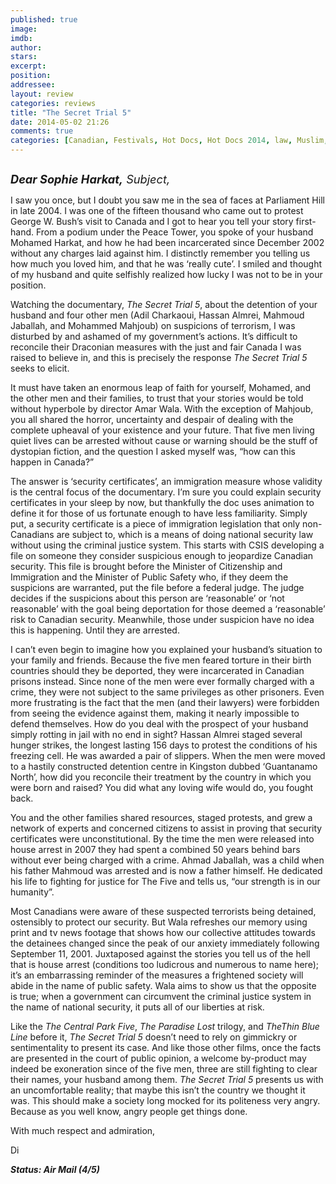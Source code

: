 ```yaml
---
published: true
image: 
imdb: 
author:  
stars: 
excerpt: 
position: 
addressee: 
layout: review
categories: reviews
title: "The Secret Trial 5"
date: 2014-05-02 21:26
comments: true
categories: [Canadian, Festivals, Hot Docs, Hot Docs 2014, law, Muslim, parliament, The Secret Trial 5]
---
```

<div><p><span class="full-image-block ssNonEditable"><span><a href="/letters/2014/5/2/the-secret-trial-5.html"><img src="http://rollotomasi73.files.wordpress.com/2014/05/the20secret20trial205.jpg" alt="" /></a></span></span></p>
<p><em style="font-size:130%;"><strong>Dear Sophie Harkat,</strong> Subject,</em></p>
<p>I saw you once, but I doubt you saw me in the sea of faces at Parliament Hill in late 2004. I was one of the fifteen thousand who came out to protest George W. Bush&rsquo;s visit to Canada and I got to hear you tell your story first-hand. From a podium under the Peace Tower, you spoke of your husband Mohamed Harkat, and how he had been incarcerated since December 2002 without any charges laid against him. I distinctly remember you telling us how much you loved him, and that he was &lsquo;really cute&rsquo;. I smiled and thought of my husband and quite selfishly realized how lucky I was not to be in your position.</p>
<p>Watching the documentary, <em>The Secret Trial 5</em>, about the detention of your husband and four other men (Adil Charkaoui, Hassan Almrei, Mahmoud Jaballah, and Mohammed Mahjoub) on suspicions of terrorism, I was disturbed by and ashamed of my government&rsquo;s actions. It&rsquo;s difficult to reconcile their Draconian measures with the just and fair Canada I was raised to believe in, and this is precisely the response <em>The Secret Trial 5</em> seeks to elicit.</p>
<p>It must have taken an enormous leap of faith for yourself, Mohamed, and the other men and their families, to trust that your stories would be told without hyperbole by director Amar Wala. With the exception of Mahjoub, you all shared the horror, uncertainty and despair of dealing with the complete upheaval of your existence and your future. That five men living quiet lives can be arrested without cause or warning should be the stuff of dystopian fiction, and the question I asked myself was, &ldquo;how can this happen in Canada?&rdquo;</p>
<p>The answer is &lsquo;security certificates&rsquo;, an immigration measure whose validity is the central focus of the documentary. I&rsquo;m sure you could explain security certificates in your sleep by now, but thankfully the doc uses animation to define it for those of us fortunate enough to have less familiarity. Simply put, a security certificate is a piece of immigration legislation that only non-Canadians are subject to, which is a means of doing national security law without using the criminal justice system. This starts with CSIS developing a file on someone they consider suspicious enough to jeopardize Canadian security. This file is brought before the Minister of Citizenship and Immigration and the Minister of Public Safety who, if they deem the suspicions are warranted, put the file before a federal judge. The judge decides if the suspicions about this person are &lsquo;reasonable&rsquo; or &lsquo;not reasonable&rsquo; with the goal being deportation for those deemed a &lsquo;reasonable&rsquo; risk to Canadian security. Meanwhile, those under suspicion have no idea this is happening. Until they are arrested.</p>
<p>I can&rsquo;t even begin to imagine how you explained your husband&rsquo;s situation to your family and friends. Because the five men feared torture in their birth countries should they be deported, they were incarcerated in Canadian prisons instead. Since none of the men were ever formally charged with a crime, they were not subject to the same privileges as other prisoners. Even more frustrating is the fact that the men (and their lawyers) were forbidden from seeing the evidence against them, making it nearly impossible to defend themselves. How do you deal with the prospect of your husband simply rotting in jail with no end in sight? Hassan Almrei staged several hunger strikes, the longest lasting 156 days to protest the conditions of his freezing cell. He was awarded a pair of slippers. When the men were moved to a hastily constructed detention centre in Kingston dubbed &lsquo;Guantanamo North&rsquo;, how did you reconcile their treatment by the country in which you were born and raised? You did what any loving wife would do, you fought back.</p>
<p>You and the other families shared resources, staged protests, and grew a network of experts and concerned citizens to assist in proving that security certificates were unconstitutional. By the time the men were released into house arrest in 2007 they had spent a combined 50 years behind bars without ever being charged with a crime. Ahmad Jaballah, was a child when his father Mahmoud was arrested and is now a father himself. He dedicated his life to fighting for justice for The Five and tells us, &ldquo;our strength is in our humanity&rdquo;.</p>
<p>Most Canadians were aware of these suspected terrorists being detained, ostensibly to protect our security. But Wala refreshes our memory using print and tv news footage that shows how our collective attitudes towards the detainees changed since the peak of our anxiety immediately following September 11, 2001. Juxtaposed against the stories you tell us of the hell that is house arrest (conditions too ludicrous and numerous to name here); it&rsquo;s an embarrassing reminder of the measures a frightened society will abide in the name of public safety. Wala aims to show us that the opposite is true; when a government can circumvent the criminal justice system in the name of national security, it puts all of our liberties at risk.</p>
<p>Like the <em>The</em> <em>Central Park Five</em>, <em>The</em> <em>Paradise Lost </em>trilogy,<em> </em>and <em>TheThin Blue Line</em> before it, <em>The Secret Trial 5 </em>doesn&rsquo;t need to rely on gimmickry or sentimentality to present its case. And like those other films, once the facts are presented in the court of public opinion, a welcome by-product may indeed be exoneration since of the five men, three are still fighting to clear their names, your husband among them. <em>The Secret Trial 5</em> presents us with an uncomfortable reality; that maybe this isn&rsquo;t the country we thought it was. This should make a society long mocked for its politeness very angry. Because as you well know, angry people get things done.&nbsp;</p>
<p>With much respect and admiration,&nbsp;</p>
<p>Di</p>
<p><strong><em>Status: Air Mail (4/5)</em></strong></p></div>
